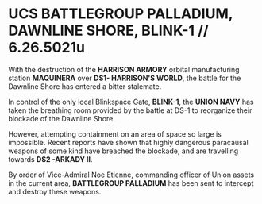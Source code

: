 # UCS BATTLEGROUP PALLADIUM, DAWNLINE SHORE, BLINK-1 // 6.26.5021u
With the destruction of the **HARRISON ARMORY** orbital manufacturing station **MAQUINERA** over **DS1- HARRISON'S WORLD**, the battle for the Dawnline Shore has entered a bitter stalemate.

In control of the only local Blinkspace Gate, **BLINK-1**, the **UNION NAVY** has taken the breathing room provided by the battle at DS-1 to reorganize their blockade of the Dawnline Shore.

However, attempting containment on an area of space so large is impossible. Recent reports have shown that highly dangerous paracausal weapons of some kind have breached the blockade, and are travelling towards **DS2 -ARKADY II**.

By order of Vice-Admiral Noe Etienne, commanding officer of Union assets in the current area, **BATTLEGROUP PALLADIUM** has been sent to intercept and destroy these weapons.
